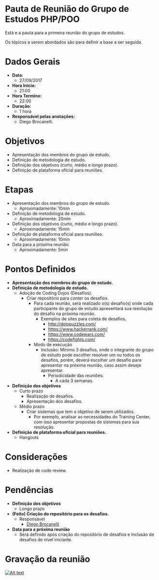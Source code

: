 # Pauta de Reunião do Grupo de Estudos PHP/POO

Está e a pauta para a primeira reunião do grupo de estudos.

Os tópicos a serem abordados são para definir a base a ser seguida.

# Dados Gerais

- **Data:** 
	- 27/09/2017
- **Hora Início:** 
	- 21:00
- **Hora Termino:** 
	- 22:00
- **Duração:**
	- 1 hora
- **Responsável pelas anotações:** 
	- Diego Brocanelli.

# Objetivos

- Apresentação dos membros do grupo de estudo.
- Definição de metodologia de estudo.
- Definição dos objetivos (curto, médio e longo prazo).
- Definição de plataforma oficial para reuniões.

# Etapas

- Apresentação dos membros do grupo de estudo.
    - Aproximadamente: 10min
- Definição de metodologia de estudo.
    - Aproximadamente: 20min
- Definição dos objetivos (curto, médio e longo prazo).
    - Aproximadamente: 15min
- Definição de plataforma oficial para reuniões.
    - Aproximadamente: 10min
- Data para a próxima reunião.
    - Aproximadamente: 5min

# Pontos Definidos

- **Apresentação dos membros do grupo de estudo.**
- **Definição de metodologia de estudo.**
	- Adoção de Coding Dojos (Desafios).
		- Criar repositório para conter os desafios.
			- Para cada reunião, será realizado o(s) desafio(s) onde cada participante do grupo de estudo apresentará sua resolução do desafio na próxima reunião.
				- Exemplos de sites para coleta de desafios.
					- http://dojopuzzles.com/
					- https://www.hackerrank.com/
					- https://www.codewars.com/
					- https://codefights.com/ 
			- Modo de execução
				- Inclusão: Mínimo 3 desafios, onde o integrante do grupo de estudo pode escolher resolver um ou todos os desafios, porém, deverá escolher um desafio para apresentar na próxima reunião, caso assim deseje apresentar. 
					- Periodicidade das reuniões. 
						- A cada 3 semanas. 
- **Definição dos objetivos**
	- Curto prazo
		- Realização de desafios.
		- Apresentação dos desafios.
	- Médio prazo
		- Criar sistemas que tem o objetivo de serem utilizados.
			- Por exemplo, analisar as necessidades do Training Center, com isso apresentar propostas de sistemas para sua resolução.
- **Definição de plataforma oficial para reuniões.**
	- Hangouts

# Considerações

- Realização de code review.

# Pendências

- **Definição dos objetivos** 
	- Longo prazo
- **(Feito) Criação do repositório para os desafios.**
	- Responsável 
		- [Diego Brocanelli](https://github.com/Diego-Brocanelli)
- **Data para a próxima reunião**
	- Será definido após criação do repositório de desafios e inclusão de desafios de nível iniciante.

# Gravação da reunião

[![Alt text](https://i.ytimg.com/vi/LZLHlH6e_78/hqdefault.jpg)](https://www.youtube.com/watch?v=LZLHlH6e_78)
